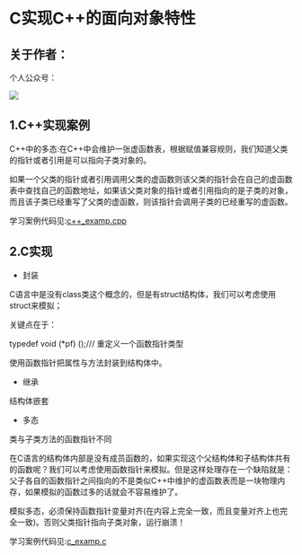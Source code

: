 # C实现C++的面向对象特性

## 关于作者：

个人公众号：

![](../img/wechat.jpg)

## 1.C++实现案例

C++中的多态:在C++中会维护一张虚函数表，根据赋值兼容规则，我们知道父类的指针或者引用是可以指向子类对象的。

如果一个父类的指针或者引用调用父类的虚函数则该父类的指针会在自己的虚函数表中查找自己的函数地址，如果该父类对象的指针或者引用指向的是子类的对象，而且该子类已经重写了父类的虚函数，则该指针会调用子类的已经重写的虚函数。

学习案例代码见:[c++_examp.cpp](./c++_examp.cpp)



## 2.C实现

- 封装

C语言中是没有class类这个概念的，但是有struct结构体，我们可以考虑使用struct来模拟；

关键点在于：

typedef void (*pf) ();/// 重定义一个函数指针类型

使用函数指针把属性与方法封装到结构体中。

- 继承

结构体嵌套

- 多态

类与子类方法的函数指针不同

在C语言的结构体内部是没有成员函数的，如果实现这个父结构体和子结构体共有的函数呢？我们可以考虑使用函数指针来模拟。但是这样处理存在一个缺陷就是：父子各自的函数指针之间指向的不是类似C++中维护的虚函数表而是一块物理内存，如果模拟的函数过多的话就会不容易维护了。

模拟多态，必须保持函数指针变量对齐(在内容上完全一致，而且变量对齐上也完全一致)。否则父类指针指向子类对象，运行崩溃！



学习案例代码见:[c_examp.c](./c_examp.c)
